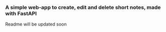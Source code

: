 <h3> A simple web-app to create, edit and delete short notes, made with FastAPI </h3>

<p> Readme will be updated soon </p>

